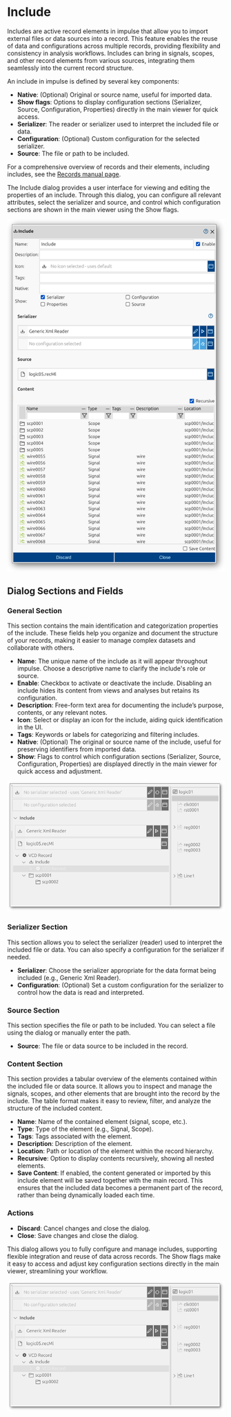 <!--1113-->
# Include
Includes are active record elements in impulse that allow you to import external files or data sources into a record. This feature enables the reuse of data and configurations across multiple records, providing flexibility and consistency in analysis workflows. Includes can bring in signals, scopes, and other record elements from various sources, integrating them seamlessly into the current record structure.

An include in impulse is defined by several key components:
- **Native**: (Optional) Original or source name, useful for imported data.
- **Show flags**: Options to display configuration sections (Serializer, Source, Configuration, Properties) directly in the main viewer for quick access.
- **Serializer**: The reader or serializer used to interpret the included file or data.
- **Configuration**: (Optional) Custom configuration for the selected serializer.
- **Source**: The file or path to be included.

For a comprehensive overview of records and their elements, including includes, see the [Records manual page](../impulse-manual/7_records.md).

The Include dialog provides a user interface for viewing and editing the properties of an include. Through this dialog, you can configure all relevant attributes, select the serializer and source, and control which configuration sections are shown in the main viewer using the Show flags.

![](images/ss_include_dialog1.png)

## Dialog Sections and Fields

### General Section
This section contains the main identification and categorization properties of the include. These fields help you organize and document the structure of your records, making it easier to manage complex datasets and collaborate with others.

- **Name**: The unique name of the include as it will appear throughout impulse. Choose a descriptive name to clarify the include's role or source.
- **Enable**: Checkbox to activate or deactivate the include. Disabling an include hides its content from views and analyses but retains its configuration.
- **Description**: Free-form text area for documenting the include’s purpose, contents, or any relevant notes.
- **Icon**: Select or display an icon for the include, aiding quick identification in the UI.
- **Tags**: Keywords or labels for categorizing and filtering includes.
- **Native**: (Optional) The original or source name of the include, useful for preserving identifiers from imported data.
- **Show**: Flags to control which configuration sections (Serializer, Source, Configuration, Properties) are displayed directly in the main viewer for quick access and adjustment.

![](images/ss_include_dialog2.png)

### Serializer Section
This section allows you to select the serializer (reader) used to interpret the included file or data. You can also specify a configuration for the serializer if needed.

- **Serializer**: Choose the serializer appropriate for the data format being included (e.g., Generic Xml Reader).
- **Configuration**: (Optional) Set a custom configuration for the serializer to control how the data is read and interpreted.

### Source Section
This section specifies the file or path to be included. You can select a file using the dialog or manually enter the path.

- **Source**: The file or data source to be included in the record.


### Content Section
This section provides a tabular overview of the elements contained within the included file or data source. It allows you to inspect and manage the signals, scopes, and other elements that are brought into the record by the include. The table format makes it easy to review, filter, and analyze the structure of the included content.

- **Name**: Name of the contained element (signal, scope, etc.).
- **Type**: Type of the element (e.g., Signal, Scope).
- **Tags**: Tags associated with the element.
- **Description**: Description of the element.
- **Location**: Path or location of the element within the record hierarchy.
- **Recursive**: Option to display contents recursively, showing all nested elements.
- **Save Content**: If enabled, the content generated or imported by this include element will be saved together with the main record. This ensures that the included data becomes a permanent part of the record, rather than being dynamically loaded each time.

### Actions
- **Discard**: Cancel changes and close the dialog.
- **Close**: Save changes and close the dialog.

This dialog allows you to fully configure and manage includes, supporting flexible integration and reuse of data across records. The Show flags make it easy to access and adjust key configuration sections directly in the main viewer, streamlining your workflow.

![](images/ss_include_dialog2.png)

